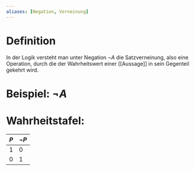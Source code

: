 ```yaml
---
aliases: [Negation, Verneinung]
---
```

# Definition
In der Logik versteht man unter Negation $\neg A$ die Satzverneinung, also eine Operation, durch die der Wahrheitswert einer [[Aussage]] in sein Gegenteil gekehrt wird.

# Beispiel: $\neg A$

# Wahrheitstafel:
|$P$|$\neg P$|
|---|---|
|1	|0	|
|0	|1	|
